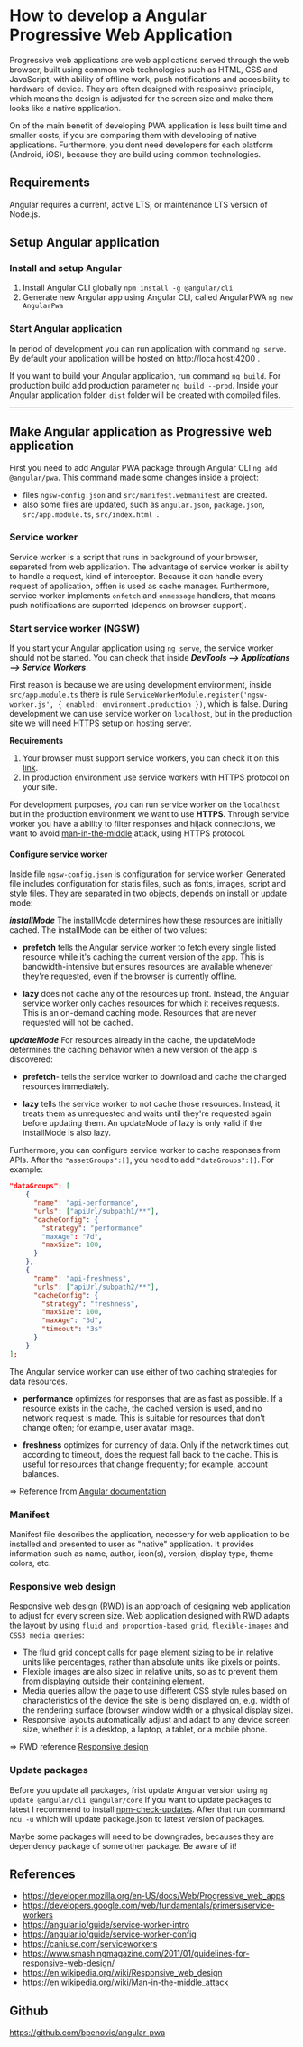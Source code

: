 # How to develop a Angular Progressive Web Application
Progressive web applications are web applications served through the web browser, built using common web technologies such as HTML, CSS and JavaScript, with ability of offline work, push notifications and accesibility to hardware of device. They are often designed with resposinve principle, which means the design is adjusted for the screen size and make them looks like a native application.

On of the main benefit of developing PWA application is less built time and smaller costs, if you are comparing them with developing of native applications. Furthermore, you dont need developers for each platform (Android, iOS), because they are build using common technologies.

## Requirements
Angular requires a current, active LTS, or maintenance LTS version of Node.js.

## Setup Angular application
### Install and setup Angular
1. Install Angular CLI globally ```npm install -g @angular/cli```
2. Generate new Angular app using Angular CLI, called AngularPWA ```ng new AngularPwa```

### Start Angular application
In period of development you can run application with command ```ng serve```.   
By default your application will be hosted on http://localhost:4200 .  

If you want to build your Angular application, run command ```ng build```. For production build add production parameter ```ng build --prod```. 
Inside your Angular application folder, ``dist`` folder will be created with compiled files.
___
## Make Angular application as Progressive web application
First you need to add Angular PWA package through Angular CLI ```ng add @angular/pwa```. This command made some changes inside a project: 

- files ```ngsw-config.json``` and ```src/manifest.webmanifest``` are created.
- also some files are updated, such as ```angular.json```, ```package.json```, ```src/app.module.ts```, ```src/index.html ```.

### Service worker
Service worker is a script that runs in background of your browser, separeted from web application. The advantage of service worker is ability to handle a request, kind of interceptor. Because it can handle every request of application, offten is used as cache manager. Furthermore, service worker implements ```onfetch``` and ```onmessage``` handlers, that means push notifications are suporrted (depends on browser support).

### Start service worker (NGSW)
If you start your Angular application using ```ng serve```, the service worker should not be started.
You can check that inside ***DevTools --> Applications --> Service Workers***.

First reason is because we are using development environment, inside ```src/app.module.ts``` there is rule ```ServiceWorkerModule.register('ngsw-worker.js', { enabled: environment.production })```, which is false. During development we can use service worker on ```localhost```, but in the production site we will need HTTPS setup on hosting server.

**Requirements**
1. Your browser must support service workers, you can check it on this [link](https://caniuse.com/serviceworkers).
2. In production environment use service workers with HTTPS protocol on your site.

For development purposes, you can run service worker on the ```localhost``` but in the production environment we want to use **HTTPS**. Through service worker you have a ability to filter responses and hijack connections, we want to avoid [man-in-the-middle](https://en.wikipedia.org/wiki/Man-in-the-middle_attack) attack, using HTTPS protocol.

#### Configure service worker
Inside file ```ngsw-config.json``` is configuration for service worker. Generated file includes configuration for statis files, such as fonts, images, script and style files. They are separated in two objects, depends on install or update mode:

***installMode***
The installMode determines how these resources are initially cached. The installMode can be either of two values:

- **prefetch** tells the Angular service worker to fetch every single listed resource while it's caching the current version of the app. This is bandwidth-intensive but ensures resources are available whenever they're requested, even if the browser is currently offline. 

- **lazy** does not cache any of the resources up front. Instead, the Angular service worker only caches resources for which it receives requests. This is an on-demand caching mode. Resources that are never requested will not be cached.

***updateMode***
For resources already in the cache, the updateMode determines the caching behavior when a new version of the app is discovered:

- **prefetch**- tells the service worker to download and cache the changed resources immediately.

- **lazy** tells the service worker to not cache those resources. Instead, it treats them as unrequested and waits until they're requested again before updating them. An updateMode of lazy is only valid if the installMode is also lazy.

Furthermore, you can configure service worker to cache responses from APIs. After the ```"assetGroups":[]```, you need to add ```"dataGroups":[]```. For example:

```json
"dataGroups": [
    {
      "name": "api-performance",
      "urls": ["apiUrl/subpath1/**"],
      "cacheConfig": {
        "strategy": "performance"
        "maxAge": "7d",
        "maxSize": 100,
      }
    },
    {
      "name": "api-freshness",
      "urls": ["apiUrl/subpath2/**"],
      "cacheConfig": {
        "strategy": "freshness",
        "maxSize": 100,
        "maxAge": "3d",
        "timeout": "3s"
      }
    }
];
```
The Angular service worker can use either of two caching strategies for data resources.

 - **performance** optimizes for responses that are as fast as possible. If a resource exists in the cache, the cached version is used, and no network request is made. This is suitable for resources that don't change often; for example, user avatar image.

 - **freshness** optimizes for currency of data. Only if the network times out, according to timeout, does the request fall back to the cache. This is useful for resources that change frequently; for example, account balances.

=> Reference from [Angular documentation](https://angular.io/guide/service-worker-config)

### Manifest 
Manifest file describes the application, necessery for web application to be installed and presented to user as "native" application. It provides information such as name, author, icon(s), version, display type, theme colors, etc.

### Responsive web design
Responsive web design (RWD) is an approach of designing web application to adjust for every screen size. Web application designed with RWD adapts the layout by using ```fluid and proportion-based grid```, ```flexible-images``` and ```CSS3 media queries```:

- The fluid grid concept calls for page element sizing to be in relative units like percentages, rather than absolute units like pixels or points.
- Flexible images are also sized in relative units, so as to prevent them from displaying outside their containing element.
- Media queries allow the page to use different CSS style rules based on characteristics of the device the site is being displayed on, e.g. width of the rendering surface (browser window width or a physical display size).
- Responsive layouts automatically adjust and adapt to any device screen size, whether it is a desktop, a laptop, a tablet, or a mobile phone.

=> RWD reference [Responsive design](https://en.wikipedia.org/wiki/Responsive_web_design)

### Update packages
Before you update all packages, frist update Angular version using ```ng update @angular/cli @angular/core```
If you want to update packages to latest I recommend to install [npm-check-updates](https://www.npmjs.com/package/npm-check-updates). After that run command ```ncu -u``` which will update package.json to latest version of packages.

Maybe some packages will need to be downgrades, becauses they are dependency package of some other package. Be aware of it!
## References
- https://developer.mozilla.org/en-US/docs/Web/Progressive_web_apps
- https://developers.google.com/web/fundamentals/primers/service-workers
- https://angular.io/guide/service-worker-intro
- https://angular.io/guide/service-worker-config
- https://caniuse.com/serviceworkers
- https://www.smashingmagazine.com/2011/01/guidelines-for-responsive-web-design/
- https://en.wikipedia.org/wiki/Responsive_web_design
- https://en.wikipedia.org/wiki/Man-in-the-middle_attack

## Github
https://github.com/bpenovic/angular-pwa
